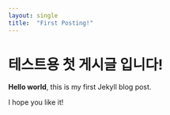 ```yaml
---
layout: single
title:  "First Posting!"
---
```


# 테스트용 첫 게시글 입니다!

**Hello world**, this is my first Jekyll blog post.

I hope you like it!
